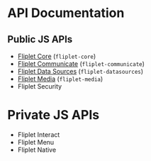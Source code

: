 # API Documentation

## Public JS APIs

- [Fliplet Core](API/fliplet-core.md) (`fliplet-core`)
- [Fliplet Communicate](API/fliplet-communicate.md) (`fliplet-communicate`)
- [Fliplet Data Sources](API/fliplet-datasources.md) (`fliplet-datasources`)
- [Fliplet Media](API/fliplet-media.md) (`fliplet-media`)
- Fliplet Security

# Private JS APIs

- Fliplet Interact
- Fliplet Menu
- Fliplet Native
